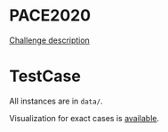 # PACE2020
[Challenge description](https://pacechallenge.org/2020/td/)

# TestCase
All instances are in `data/`.

Visualization for exact cases is [available](https://pacechallenge.org/2020/visualize.html).
